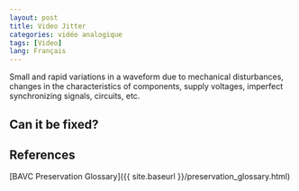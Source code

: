 ```yaml
---
layout: post
title: Video Jitter
categories: vidéo analogique
tags: [Video]
lang: Français
---
```


Small and rapid variations in a waveform due to mechanical disturbances, changes in the characteristics of components, supply voltages, imperfect synchronizing signals, circuits, etc.

## Can it be fixed?

## References
[BAVC Preservation Glossary]({{ site.baseurl }}/preservation_glossary.html)
